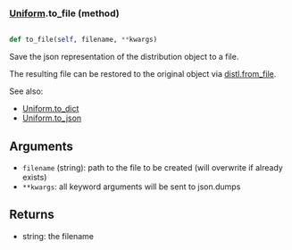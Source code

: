 ### [Uniform](Uniform.md).to_file (method)


```py

def to_file(self, filename, **kwargs)

```



Save the json representation of the distribution object to a file.

The resulting file can be restored to the original object
via [distl.from_file](distl.from_file.md).

See also:

* [Uniform.to_dict](Uniform.to_dict.md)
* [Uniform.to_json](Uniform.to_json.md)

Arguments
----------
* `filename` (string): path to the file to be created (will overwrite
    if already exists)
* `**kwargs`: all keyword arguments will be sent to json.dumps

Returns
--------
* string: the filename

